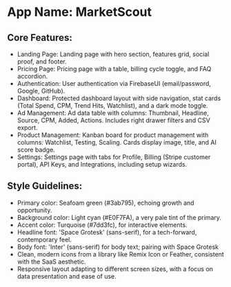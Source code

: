 # **App Name**: MarketScout

## Core Features:

- Landing Page: Landing page with hero section, features grid, social proof, and footer.
- Pricing Page: Pricing page with a table, billing cycle toggle, and FAQ accordion.
- Authentication: User authentication via FirebaseUI (email/password, Google, GitHub).
- Dashboard: Protected dashboard layout with side navigation, stat cards (Total Spend, CPM, Trend Hits, Watchlist), and a dark mode toggle.
- Ad Management: Ad data table with columns: Thumbnail, Headline, Source, CPM, Added, Actions. Includes right drawer filters and CSV export.
- Product Management: Kanban board for product management with columns: Watchlist, Testing, Scaling. Cards display image, title, and AI score badge.
- Settings: Settings page with tabs for Profile, Billing (Stripe customer portal), API Keys, and Integrations, including setup wizards.

## Style Guidelines:

- Primary color: Seafoam green (#3ab795), echoing growth and opportunity.
- Background color: Light cyan (#E0F7FA), a very pale tint of the primary.
- Accent color: Turquoise (#7dd3fc), for interactive elements.
- Headline font: 'Space Grotesk' (sans-serif), for a tech-forward, contemporary feel.
- Body font: 'Inter' (sans-serif) for body text; pairing with Space Grotesk
- Clean, modern icons from a library like Remix Icon or Feather, consistent with the SaaS aesthetic.
- Responsive layout adapting to different screen sizes, with a focus on data presentation and ease of use.
